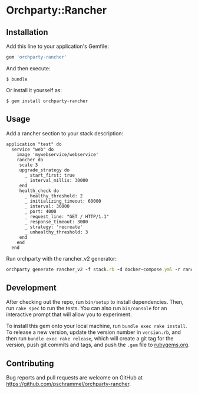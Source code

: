 # Orchparty::Rancher


## Installation

Add this line to your application's Gemfile:

```ruby
gem 'orchparty-rancher'
```

And then execute:

    $ bundle

Or install it yourself as:

    $ gem install orchparty-rancher

## Usage

Add a rancher section to your stack description:

```
application "test" do
  service "web" do
    image 'mywebservice/webservice'
    rancher do
     scale 3
     upgrade_strategy do
       _ start_first: true
       _ interval_millis: 30000
     end
     health_check do
       _ healthy_threshold: 2
       _ initializing_timeout: 60000
       _ interval: 30000
       _ port: 4000
       _ request_line: "GET / HTTP/1.1"
       _ response_timeout: 3000
       _ strategy: 'recreate'
       _ unhealthy_threshold: 3
     end  
    end 
  end
```

Run orchparty with the rancher_v2 generator:
```ruby
orchparty generate rancher_v2 -f stack.rb -d docker-compose.yml -r rancher-compose.yml
```

## Development

After checking out the repo, run `bin/setup` to install dependencies. Then, run `rake spec` to run the tests. You can also run `bin/console` for an interactive prompt that will allow you to experiment.

To install this gem onto your local machine, run `bundle exec rake install`. To release a new version, update the version number in `version.rb`, and then run `bundle exec rake release`, which will create a git tag for the version, push git commits and tags, and push the `.gem` file to [rubygems.org](https://rubygems.org).

## Contributing

Bug reports and pull requests are welcome on GitHub at
https://github.com/pschrammel/orchparty-rancher.

